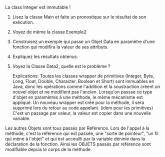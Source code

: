  La class Integer est immutable !


1) Lisez la classe Main et faite un pronostique sur le résultat de son exécution.
2) Voyez de même la classe Exemple2
3) Construisez un exemple qui passe un Objet Data en paramètre d'une fonction qui modifira la valeur de ses attributs.
4) Expliquez les résultats obtenus.
5) Voyez la Classe Data2, quelle est le problème ?

	
	Explications:
 Toutes les classes wrapper de primitives (Integer, Byte, Long, Float, Double, Character, Boolean et Short) sont immuables en Java,
 donc les opérations comme l'addition et la soustraction créent un nouvel objet et ne modifient pas l'ancien.
 Lorsqu'on passse ce type d'objet en paramètres à une méthode, le même mécanisme est appliqué.
 Un nouveau wrapper est crée pour la méthode, il sera supprimé lors du retour au code appelant.
 (idem pour les primitives)
 C'est un passage par valeur, la valeur est copier dans une nouvelle variable.

Les autres Objets sont tous passés par Référence.
Lors de l'appel à la méthode, c'est la référence qui est passée, une "sorte de pointeur", "un fil  qui mène à l'objet" et qui est acceuilli par 
la variable déninie dans la déclaration de la fonction.
Ainsi les OBJETS passés par référence sont modifiable depuis le corps de la méthode.
